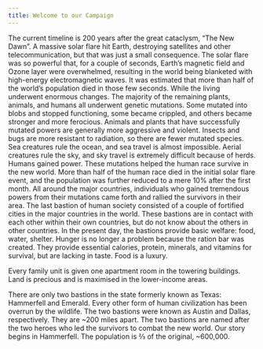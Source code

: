 ```yaml
---
title: Welcome to our Campaign
---
```


The current timeline is 200 years after the great cataclysm, “The New Dawn”. 
A massive solar flare hit Earth, destroying satellites and other telecommunication, but that was just a small consequence. The solar flare was so powerful that, for a couple of seconds, Earth’s magnetic field and Ozone layer were overwhelmed, resulting in the world being blanketed with high-energy electromagnetic waves. 
It was estimated that more than half of the world’s population died in those few seconds. While the living underwent enormous changes. The majority of the remaining plants, animals, and humans all underwent genetic mutations. 
Some mutated into blobs and stopped functioning, some became crippled, and others became stronger and more ferocious. Animals and plants that have successfully mutated powers are generally more aggressive and violent. 
Insects and bugs are more resistant to radiation, so there are fewer mutated species. Sea creatures rule the ocean, and sea travel is almost impossible. Aerial creatures rule the sky, and sky travel is extremely difficult because of herds. 
Humans gained power. These mutations helped the human race survive in the new world. More than half of the human race died in the initial solar flare event, and the population was further reduced to a mere 10% after the first month. 
All around the major countries, individuals who gained tremendous powers from their mutations came forth and rallied the survivors in their area. 
The last bastion of human society consisted of a couple of fortified cities in the major countries in the world. These bastions are in contact with each other within their own countries, but do not know about the others in other countries. 
In the present day, the bastions provide basic welfare: food, water, shelter. Hunger is no longer a problem because the ration bar was created. They provide essential calories, protein, minerals, and vitamins for survival, but are lacking in taste. Food is a luxury.

Every family unit is given one apartment room in the towering buildings. Land is precious and is maximised in the lower-income areas.

There are only two bastions in the state formerly known as Texas: Hammerfell and Emerald. Every other form of human civilization has been overrun by the wildlife. The two bastions were known as Austin and Dallas, respectively. They are ~200 miles apart. The two bastions are named after the two heroes who led the survivors to combat the new world. Our story begins in Hammerfell. The population is ⅔ of the original, ~600,000.